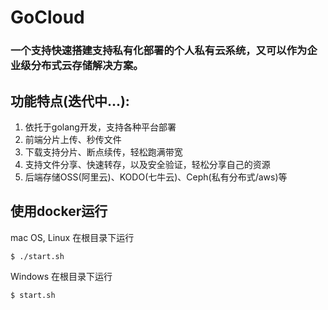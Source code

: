 # GoCloud 

### 一个支持快速搭建支持私有化部署的个人私有云系统，又可以作为企业级分布式云存储解决方案。

## 功能特点(迭代中...):
1. 依托于golang开发，支持各种平台部署
2. 前端分片上传、秒传文件
3. 下载支持分片、断点续传，轻松跑满带宽
4. 支持文件分享、快速转存，以及安全验证，轻松分享自己的资源
4. 后端存储OSS(阿里云)、KODO(七牛云)、Ceph(私有分布式/aws)等

## 使用docker运行

mac OS, Linux 在根目录下运行
```
$ ./start.sh
```

Windows 在根目录下运行
```
$ start.sh
```


